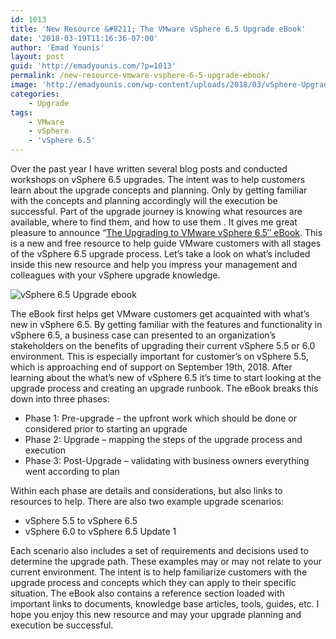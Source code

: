 ```yaml
---
id: 1013
title: 'New Resource &#8211; The VMware vSphere 6.5 Upgrade eBook'
date: '2018-03-19T11:16:36-07:00'
author: 'Emad Younis'
layout: post
guid: 'http://emadyounis.com/?p=1013'
permalink: /new-resource-vmware-vsphere-6-5-upgrade-ebook/
image: 'http://emadyounis.com/wp-content/uploads/2018/03/vSphere-Upgrade-ebook.png'
categories:
    - Upgrade
tags:
    - VMware
    - vSphere
    - 'vSphere 6.5'
---
```


Over the past year I have written several blog posts and conducted workshops on vSphere 6.5 upgrades. The intent was to help customers learn about the upgrade concepts and planning. Only by getting familiar with the concepts and planning accordingly will the execution be successful. Part of the upgrade journey is knowing what resources are available, where to find them, and how to use them . It gives me great pleasure to announce “[The Upgrading to VMware vSphere 6.5″ eBook](https://secure.vmware.com/45026_REG?touch=1&cid=70134000001SpfU). This is a new and free resource to help guide VMware customers with all stages of the vSphere 6.5 upgrade process. Let’s take a look on what’s included inside this new resource and help you impress your management and colleagues with your vSphere upgrade knowledge.

![vSphere 6.5 Upgrade ebook](https://younise.github.io/assets/img/2018/03/vSphere-Upgrade-ebook.png?resize=906%2C701)

The eBook first helps get VMware customers get acquainted with what’s new in vSphere 6.5. By getting familiar with the features and functionality in vSphere 6.5, a business case can presented to an organization’s stakeholders on the benefits of upgrading their current vSphere 5.5 or 6.0 environment. This is especially important for customer’s on vSphere 5.5, which is approaching end of support on September 19th, 2018. After learning about the what’s new of vSphere 6.5 it’s time to start looking at the upgrade process and creating an upgrade runbook. The eBook breaks this down into three phases:

- Phase 1: Pre-upgrade – the upfront work which should be done or considered prior to starting an upgrade
- Phase 2: Upgrade – mapping the steps of the upgrade process and execution
- Phase 3: Post-Upgrade – validating with business owners everything went according to plan

Within each phase are details and considerations, but also links to resources to help. There are also two example upgrade scenarios:

- vSphere 5.5 to vSphere 6.5
- vSphere 6.0 to vSphere 6.5 Update 1

Each scenario also includes a set of requirements and decisions used to determine the upgrade path. These examples may or may not relate to your current environment. The intent is to help familiarize customers with the upgrade process and concepts which they can apply to their specific situation. The eBook also contains a reference section loaded with important links to documents, knowledge base articles, tools, guides, etc. I hope you enjoy this new resource and may your upgrade planning and execution be successful.
